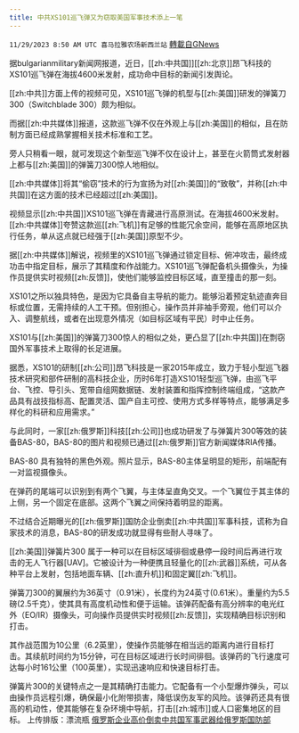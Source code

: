 ```yaml
---
title: 中共XS101巡飞弹又为窃取美国军事技术添上一笔
---
```

`11/29/2023 8:50 AM UTC 喜马拉雅农场新西兰站` [轉載自GNews](https://gnews.org/articles/2048769)

据bulgarianmilitary新闻网报道，近日，[[zh:中共国]][[zh:北京]]昂飞科技的XS101巡飞弹在海拔4600米发射，成功命中目标的新闻引发舆论。

[[zh:中共]]方面上传的视频可见，XS101巡飞弹的机型与[[zh:美国]]研发的弹簧刀300（Switchblade 300）颇为相似。

而据[[zh:中共媒体]]报道，这款巡飞弹不仅在外观上与[[zh:美国]]的相似，且在防制方面已经成熟掌握相关技术标准和工艺。

旁人只稍看一眼，就可发现这个新型巡飞弹不仅在设计上，甚至在火箭筒式发射器上都与[[zh:美国]]的弹簧刀300惊人地相似。

[[zh:中共媒体]]将其“偷窃”技术的行为宣扬为对[[zh:美国]]的“致敬”，并称[[zh:中共国]]在这方面的技术已经超过[[zh:美国]]。

视频显示[[zh:中共国]]XS101巡飞弹在青藏进行高原测试。在海拔4600米发射。[[zh:中共媒体]]夸赞这款巡[[zh:飞机]]有足够的性能冗余空间，能够在高原地区执行任务，单从这点就已经强于[[zh:美国]]原型不少。

据[[zh:中共媒体]]解说，视频里的XS101巡飞弹通过锁定目标、俯冲攻击，最终成功击中指定目标，展示了其精度和作战能力。XS101巡飞弹配备机头摄像头，为操作员提供实时视频[[zh:反馈]]，使他们能够监控目标区域，直至撞击的那一刻。

XS101之所以独具特色，是因为它具备自主导航的能力。能够沿着预定轨迹直奔目标或位置，无需持续的人工干预。但别担心，操作员并非袖手旁观，他们可以介入、调整航线，或者在出现意外情况（如目标区域有平民）时中止任务。

XS101与[[zh:美国]]的弹簧刀300惊人的相似之处，更凸显了[[zh:中共国]]在剽窃国外军事技术上取得的长足进展。

据悉，XS101的研制[[zh:公司]]昂飞科技是一家2015年成立，致力于轻小型巡飞器技术研究和部件研制的高科技企业，历时6年打造XS101轻型巡飞弹，由巡飞平台、飞控、导引头、宽带自组网数据链、发射装置和指挥控制终端组成，“这款产品具有战技指标高、配置灵活、国产自主可控、使用方式多样等特点，能够满足多样化的科研和应用需求。”

与此同时，一家[[zh:俄罗斯]]科技[[zh:公司]]也成功研发了与弹簧片300等效的装备BAS-80，BAS-80的图片和视频已通过[[zh:俄罗斯]]官方新闻媒体RIA传播。

BAS-80 具有独特的黑色外观。照片显示，BAS-80主体呈明显的矩形，前端配有一对监视摄像头。

在弹药的尾端可以识别到有两个飞翼，与主体呈直角交叉。一个飞翼位于其主体的上侧，另一个固定在底部。这两个飞翼之间保持着明显的距离。

不过结合近期曝光的[[zh:俄罗斯]]国防企业倒卖[[zh:中共国]]军事科技，谎称为自家技术的消息，BAS-80的研发成功就显得有些耐人寻味了。

[[zh:美国]]弹簧片300 属于一种可以在目标区域徘徊或悬停一段时间后再进行攻击的无人飞行器\[UAV\]。它被设计为一种便携且轻量化的[[zh:武器]]系统，可从各种平台上发射，包括地面车辆、[[zh:直升机]]和固定翼[[zh:飞机]]。

弹簧刀300的翼展约为36英寸（0.91米），长度约为24英寸(0.61米）。重量约为5.5磅(2.5千克），使其具有高度机动性和便于运输。该弹药配备有高分辨率的电光红外（EO/IR）摄像头，可向操作员提供实时视频[[zh:反馈]]，实现精确目标识别和打击。

其作战范围为10公里（6.2英里），使操作员能够在相当远的距离内进行目标打击。其续航时间约为15分钟，可在目标区域进行长时间徘徊。该弹药的飞行速度可达每小时161公里（100英里），实现迅速响应和快速目标打击。

弹簧片300的关键特点之一是其精确打击能力。它配备有一个小型爆炸弹头，可以由操作员远程引爆，确保最小化附带损害，降低误伤友军的风险。该弹药还具有很高的机动性，使其能够在复杂环境中导航，打击[[zh:城市]]或人口密集地区的目标。
上传排版：漂流瓶
[俄罗斯企业高价倒卖中共国军事武器给俄罗斯国防部](https://gnews.org/t/41mIOOt)
